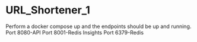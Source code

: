# URL_Shortener_1
Perform a docker compose up and the endpoints should be up and running.
Port 8080-API
Port 8001-Redis Insights
Port 6379-Redis
